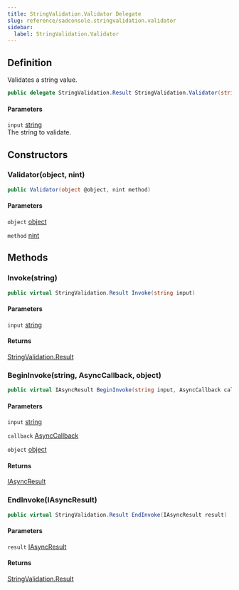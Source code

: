 ```yaml
---
title: StringValidation.Validator Delegate
slug: reference/sadconsole.stringvalidation.validator
sidebar:
  label: StringValidation.Validator
---
```

## Definition

Validates a string value.

```csharp title="C#"
public delegate StringValidation.Result StringValidation.Validator(string input)
```

#### Parameters

`input` [string](https://learn.microsoft.com/dotnet/api/system.string/)  
The string to validate.


## Constructors

### Validator(object, nint)

```csharp title="C#"
public Validator(object @object, nint method)
```

#### Parameters

`object` [object](https://learn.microsoft.com/dotnet/api/system.object/)  

`method` [nint](https://learn.microsoft.com/dotnet/api/system.intptr/)  


## Methods

### Invoke(string)

```csharp title="C#"
public virtual StringValidation.Result Invoke(string input)
```

#### Parameters

`input` [string](https://learn.microsoft.com/dotnet/api/system.string/)  

#### Returns

[StringValidation.Result](../sadconsole.stringvalidation/)

### BeginInvoke(string, AsyncCallback, object)

```csharp title="C#"
public virtual IAsyncResult BeginInvoke(string input, AsyncCallback callback, object @object)
```

#### Parameters

`input` [string](https://learn.microsoft.com/dotnet/api/system.string/)  

`callback` [AsyncCallback](https://learn.microsoft.com/dotnet/api/system.asynccallback/)  

`object` [object](https://learn.microsoft.com/dotnet/api/system.object/)  

#### Returns

[IAsyncResult](https://learn.microsoft.com/dotnet/api/system.iasyncresult/)

### EndInvoke(IAsyncResult)

```csharp title="C#"
public virtual StringValidation.Result EndInvoke(IAsyncResult result)
```

#### Parameters

`result` [IAsyncResult](https://learn.microsoft.com/dotnet/api/system.iasyncresult/)  

#### Returns

[StringValidation.Result](../sadconsole.stringvalidation/)